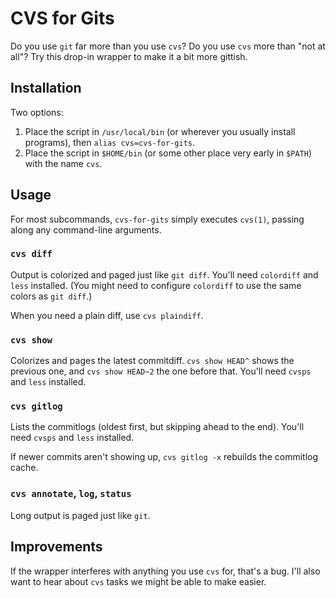 # CVS for Gits

Do you use `git` far more than you use `cvs`? Do you use `cvs` more than "not at all"? Try this drop-in wrapper to make it a bit more gittish.

## Installation

Two options:

1. Place the script in `/usr/local/bin` (or wherever you usually install programs), then `alias cvs=cvs-for-gits`.
2. Place the script in `$HOME/bin` (or some other place very early in `$PATH`) with the name `cvs`.

## Usage

For most subcommands, `cvs-for-gits` simply executes `cvs(1)`, passing along any command-line arguments.

### `cvs diff`

Output is colorized and paged just like `git diff`.
You'll need `colordiff` and `less` installed.
(You might need to configure `colordiff` to use the same colors as `git diff`.)

When you need a plain diff, use `cvs plaindiff`.

### `cvs show`

Colorizes and pages the latest commitdiff.
`cvs show HEAD^` shows the previous one, and `cvs show HEAD~2` the one before that.
You'll need `cvsps` and `less` installed.

### `cvs gitlog`

Lists the commitlogs (oldest first, but skipping ahead to the end).
You'll need `cvsps` and `less` installed.

If newer commits aren't showing up, `cvs gitlog -x` rebuilds the commitlog cache.

### `cvs annotate`, `log`, `status`

Long output is paged just like `git`.

## Improvements

If the wrapper interferes with anything you use `cvs` for, that's a bug. I'll also want to hear about `cvs` tasks we might be able to make easier.

